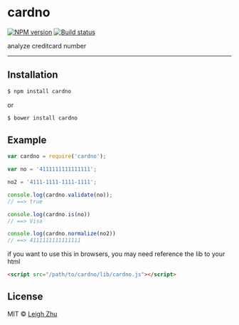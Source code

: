 # cardno
[![NPM version](https://img.shields.io/npm/v/cardno.svg?style=flat)](https://www.npmjs.org/package/cardno)
[![Build status](https://img.shields.io/travis/lisposter/cardno.svg?style=flat-square)](https://travis-ci.org/lisposter/cardno)

analyze creditcard number

------

## Installation

```bash
$ npm install cardno
```

or

```bash
$ bower install cardno
```

## Example

```js
var cardno = require('cardno');

var no = '4111111111111111';

no2 = '4111-1111-1111-1111';

console.log(cardno.validate(no));
// ==> true

console.log(cardno.is(no))
// ==> Visa

console.log(cardno.normalize(no2))
// ==> 4111111111111111
```

if you want to use this in browsers, you may need reference the lib to your html

```html
<script src="/path/to/cardno/lib/cardno.js"></script>
```

## License

MIT © [Leigh Zhu](#)
